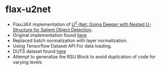 # flax-u2net

- Flax/JAX implementation of [U<sup>2</sup>-Net: Going Deeper with Nested U-Structure for Salient Object Detection](https://arxiv.org/pdf/2005.09007.pdf).
- Original implementation found [here](https://github.com/xuebinqin/U-2-Net)
- Replaced batch normalization with layer normalization.
- Using Tensorflow Dataset API For data loading.
- DUTS dataset found [here](http://saliencydetection.net/duts/#org3aad434)
- Attempt to generalize the RSU Block to avoid duplication of code for varying levels
